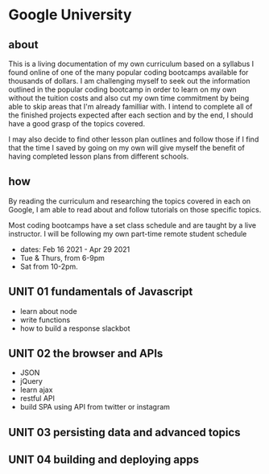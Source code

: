 # Google University

## about

This is a living documentation of my own curriculum based on a syllabus I found online of one of the many popular coding bootcamps available for thousands of dollars. I am challenging myself to seek out the information outlined in the popular coding bootcamp in order to learn on my own without the tuition costs and also cut my own time commitment by being able to skip areas that I'm already familliar with. I intend to complete all of the finished projects expected after each section and by the end, I should have a good grasp of the topics covered.

I may also decide to find other lesson plan outlines and follow those if I find that the time I saved by going on my own will give myself the benefit of having completed lesson plans from different schools.

## how

By reading the curriculum and researching the topics covered in each on Google, I am able to read about and follow tutorials on those specific topics.

Most coding bootcamps have a set class schedule and are taught by a live instructor. I will be following my own part-time remote student schedule

- dates: Feb 16 2021 - Apr 29 2021
- Tue & Thurs, from 6-9pm
- Sat from 10-2pm.

## UNIT 01 fundamentals of Javascript

- learn about node
- write functions
- how to build a response slackbot

## UNIT 02 the browser and APIs

- JSON
- jQuery
- learn ajax
- restful API
- build SPA using API from twitter or instagram

## UNIT 03 persisting data and advanced topics

## UNIT 04 building and deploying apps
